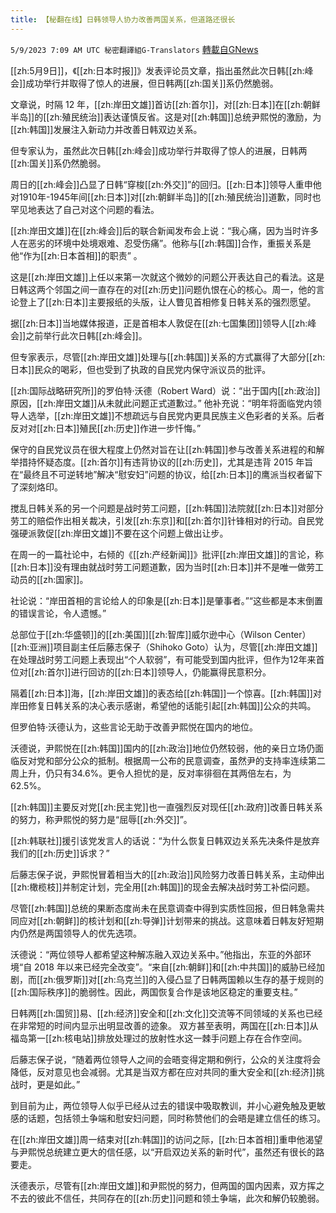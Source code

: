 ```yaml
---
title: 【秘翻在线】日韩领导人协力改善两国关系，但道路还很长
---
```

`5/9/2023 7:09 AM UTC 秘密翻譯組G-Translators` [轉載自GNews](https://gnews.org/articles/1285719)

[[zh:5月9日]]，《[[zh:日本时报]]》发表评论员文章，指出虽然此次日韩[[zh:峰会]]成功举行并取得了惊人的进展，但日韩两[[zh:国关]]系仍然脆弱。

文章说，时隔 12 年，[[zh:岸田文雄]]首访[[zh:首尔]]，对[[zh:日本]]在[[zh:朝鲜半岛]]的[[zh:殖民统治]]表达谨慎反省。这是对[[zh:韩国]]总统尹熙悦的激励，为[[zh:韩国]]发展注入新动力并改善日韩双边关系。

但专家认为，虽然此次日韩[[zh:峰会]]成功举行并取得了惊人的进展，日韩两[[zh:国关]]系仍然脆弱。

周日的[[zh:峰会]]凸显了日韩“穿梭[[zh:外交]]”的回归。[[zh:日本]]领导人重申他对1910年\-1945年间[[zh:日本]]对[[zh:朝鲜半岛]]的[[zh:殖民统治]]道歉，同时也罕见地表达了自己对这个问题的看法。

[[zh:岸田文雄]]在[[zh:峰会]]后的联合新闻发布会上说：“我心痛，因为当时许多人在恶劣的环境中处境艰难、忍受伤痛”。他称与[[zh:韩国]]合作，重振关系是他“作为[[zh:日本首相]]的职责” 。

这是[[zh:岸田文雄]]上任以来第一次就这个微妙的问题公开表达自己的看法。这是日韩这两个邻国之间一直存在的对[[zh:历史]]问题仇恨在心的核心。周一，他的言论登上了[[zh:日本]]主要报纸的头版，让人瞥见首相修复日韩关系的强烈愿望。

据[[zh:日本]]当地媒体报道，正是首相本人敦促在[[zh:七国集团]]领导人[[zh:峰会]]之前举行此次日韩[[zh:峰会]]。

但专家表示，尽管[[zh:岸田文雄]]处理与[[zh:韩国]]关系的方式赢得了大部分[[zh:日本]]民众的喝彩，但也受到了执政的自民党内保守派议员的批评。

[[zh:国际战略研究所]]的罗伯特·沃德（Robert Ward）说：“出于国内[[zh:政治]]原因，[[zh:岸田文雄]]从未就此问题正式道歉过。” 他补充说：“明年将面临党内领导人选举，[[zh:岸田文雄]]不想疏远与自民党内更具民族主义色彩者的关系。后者反对对[[zh:日本]]殖民[[zh:历史]]作进一步忏悔。”

保守的自民党议员在很大程度上仍然对旨在让[[zh:韩国]]参与改善关系进程的和解举措持怀疑态度。[[zh:首尔]]有违背协议的[[zh:历史]]，尤其是违背 2015 年旨在“最终且不可逆转地”解决“慰安妇”问题的协议，给[[zh:日本]]的鹰派当权者留下了深刻烙印。

搅乱日韩关系的另一个问题是战时劳工问题，[[zh:韩国]]法院就[[zh:日本]]对部分劳工的赔偿作出相关裁决，引发[[zh:东京]]和[[zh:首尔]]针锋相对的行动。自民党强硬派敦促[[zh:岸田文雄]]不要在这个问题上做出让步。

在周一的一篇社论中，右倾的《[[zh:产经新闻]]》批评[[zh:岸田文雄]]的言论，称[[zh:日本]]没有理由就战时劳工问题道歉，因为当时[[zh:日本]]并不是唯一做劳工动员的[[zh:国家]]。

社论说：“岸田首相的言论给人的印象是[[zh:日本]]是肇事者。”“这些都是本末倒置的错误言论，令人遗憾。”

总部位于[[zh:华盛顿]]的[[zh:美国]][[zh:智库]]威尔逊中心（Wilson Center）[[zh:亚洲]]项目副主任后藤志保子（Shihoko Goto）认为，尽管[[zh:岸田文雄]]在处理战时劳工问题上表现出“个人软弱”，有可能受到国内批评，但作为12年来首位对[[zh:首尔]]进行回访的[[zh:日本]]领导人，仍能赢得民意积分。

隔着[[zh:日本]]海，[[zh:岸田文雄]]的表态给[[zh:韩国]]一个惊喜。[[zh:韩国]]对岸田修复日韩关系的决心表示感谢，希望他的话能引起[[zh:韩国]]公众的共鸣。

但罗伯特·沃德认为，这些言论无助于改善尹熙悦在国内的地位。

沃德说，尹熙悦在[[zh:韩国]]国内的[[zh:政治]]地位仍然较弱，他的亲日立场仍面临反对党和部分公众的抵制。根据周一公布的民意调查，虽然尹的支持率连续第二周上升，仍只有34.6%。更令人担忧的是，反对率徘徊在其两倍左右，为62.5%。

[[zh:韩国]]主要反对党[[zh:民主党]]也一直强烈反对现任[[zh:政府]]改善日韩关系的努力，称尹熙悦的努力是“屈辱[[zh:外交]]”。

[[zh:韩联社]]援引该党发言人的话说：“为什么恢复日韩双边关系先决条件是放弃我们的[[zh:历史]]诉求？”

后藤志保子说，尹熙悦冒着相当大的[[zh:政治]]风险努力改善日韩关系，主动伸出[[zh:橄榄枝]]并制定计划，完全用[[zh:韩国]]的现金去解决战时劳工补偿问题。

尽管[[zh:韩国]]总统的果断态度尚未在民意调查中得到实质性回报，但日韩急需共同应对[[zh:朝鲜]]的核计划和[[zh:导弹]]计划带来的挑战。这意味着日韩友好短期内仍然是两国领导人的优先选项。

沃德说：“两位领导人都希望这种解冻融入双边关系中。”他指出，东亚的外部环境“自 2018 年以来已经完全改变”。“来自[[zh:朝鲜]]和[[zh:中共国]]的威胁已经加剧，而[[zh:俄罗斯]]对[[zh:乌克兰]]的入侵凸显了日韩两国赖以生存的基于规则的[[zh:国际秩序]]的脆弱性。因此，两国恢复合作是该地区稳定的重要支柱。”

日韩两[[zh:国贸]]易、[[zh:经济]]安全和[[zh:文化]]交流等不同领域的关系也已经在非常短的时间内显示出明显改善的迹象。 双方甚至表明，两国在[[zh:日本]]从福岛第一[[zh:核电站]]排放处理过的放射性水这一棘手问题上存在合作空间。

后藤志保子说，“随着两位领导人之间的会晤变得定期和例行，公众的关注度将会降低，反对意见也会减弱。尤其是当双方都在应对共同的重大安全和[[zh:经济]]挑战时，更是如此。”

到目前为止，两位领导人似乎已经从过去的错误中吸取教训，并小心避免触及更敏感的话题，包括领土争端和慰安妇问题，同时称赞他们的会晤是建立信任的练习。

在[[zh:岸田文雄]]周一结束对[[zh:韩国]]的访问之际，[[zh:日本首相]]重申他渴望与尹熙悦总统建立更大的信任感，以“开启双边关系的新时代”，虽然还有很长的路要走。

沃德表示，尽管有[[zh:岸田文雄]]和尹熙悦的努力，但两国的国内因素，双方挥之不去的彼此不信任，共同存在的[[zh:历史]]问题和领土争端，此次和解仍较脆弱。
